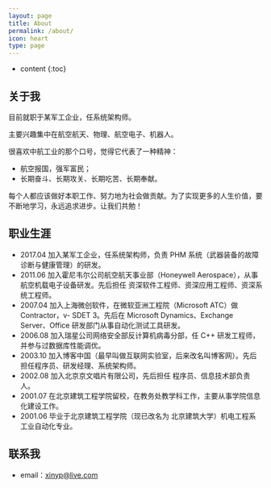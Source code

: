 ```yaml
---
layout: page
title: About
permalink: /about/
icon: heart
type: page
---
```


* content
{:toc}

## 关于我

目前就职于某军工企业，任系统架构师。

主要兴趣集中在航空航天、物理、航空电子、机器人。

很喜欢中航工业的那个口号，觉得它代表了一种精神：

- 航空报国，强军富民；
- 长期奋斗、长期攻关、长期吃苦、长期奉献。

每个人都应该做好本职工作、努力地为社会做贡献。为了实现更多的人生价值，要不断地学习，永远追求进步。让我们共勉！

## 职业生涯

* 2017.04 加入某军工企业，任系统架构师，负责 PHM 系统（武器装备的故障诊断与健康管理）的研发。
* 2011.06 加入霍尼韦尔公司航空航天事业部（Honeywell Aerospace），从事航空机载电子设备研发。先后担任 资深软件工程师、资深应用工程师、资深系统工程师。
* 2007.04 加入上海微创软件，在微软亚洲工程院（Microsoft ATC）做 Contractor，v- SDET 3。先后在 Microsoft Dynamics、Exchange Server、Office 研发部门从事自动化测试工具研发。
* 2006.08 加入瑞星公司网络安全部反计算机病毒分部，任 C++ 研发工程师，并参与过数据库性能调优。
* 2003.10 加入博客中国（最早叫做互联网实验室，后来改名叫博客网）。先后担任程序员、研发经理、系统架构师。
* 2002.08 加入北京京文唱片有限公司，先后担任 程序员、信息技术部负责人。
* 2001.07 在北京建筑工程学院留校，在教务处教学科工作，主要从事学院信息化建设工作。
* 2001.06 毕业于北京建筑工程学院（现已改名为 北京建筑大学）机电工程系工业自动化专业。

## 联系我

* email：xinyp@live.com


